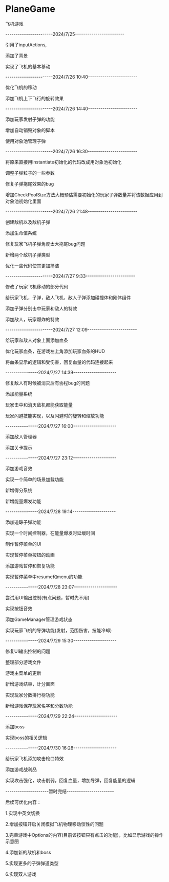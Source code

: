# PlaneGame
飞机游戏

-----------------------2024/7/25------------------------

引用了inputActions,

添加了背景

实现了飞机的基本移动

-----------------------2024/7/26 10:40------------------------

优化飞机的移动

添加飞机上下飞行的旋转效果

-----------------------2024/7/26 14:40------------------------

添加玩家发射子弹的功能

增加自动销毁对象的脚本

使用对象池管理子弹

-----------------------2024/7/26 16:30------------------------

将原来直接用Instantiate初始化的代码改成用对象池初始化

调整子弹粒子的一些参数

修复子弹拖尾效果的bug

增加CheckPoolSize方法大概预估需要初始化的玩家子弹数量并将该数据应用到对象池初始化里面

-----------------------2024/7/26 21:48------------------------

创建敌机以及敌机子弹

添加生命值系统

修复玩家飞机子弹角度太大拖尾bug问题

新增两个敌机子弹类型

优化一些代码使其更加简洁

-----------------------2024/7/27 9:33------------------------

修改了玩家飞机移动的部分代码

给玩家飞机，子弹，敌人飞机，敌人子弹添加碰撞体和刚体组件

添加子弹分别击中玩家和敌人的特效

添加敌人，玩家爆炸的特效

-----------------------2024/7/27 12:09------------------------

给玩家和敌人对象上面添加血条

优化玩家血条，在游戏左上角添加玩家血条的HUD

将血条显示的逻辑和受伤害，回复血量的代码连接起来

----------------2024/7/27 14:39---------------------

修复敌人有时候被消灭后有协程bug的问题

添加能量系统

玩家击中和消灭敌机都能获取能量

玩家闪避技能实现，以及闪避时的旋转和缩放功能

----------------2024/7/27 16:00---------------------

添加敌人管理器

添加关卡提示

----------------2024/7/27 23:12---------------------

添加游戏音效

实现一个简单的场景加载功能

新增得分系统

新增能量爆发功能

----------------2024/7/28 19:14---------------------

添加追踪子弹功能

实现一个时间控制器，在能量爆发时延缓时间

制作暂停菜单的UI

实现暂停菜单按钮的动画

添加游戏暂停和恢复功能

实现暂停菜单中resume和menu的功能

----------------2024/7/28 23:07---------------------

尝试用UI输出控制(有点问题，暂时先不用)

实现按钮音效

添加GameManager管理游戏状态

实现玩家飞机的导弹功能(发射，范围伤害，技能冷却)

----------------2024/7/29 15:30---------------------

修复UI输出控制的问题

整理部分游戏文件

游戏主菜单的更新

新增游戏结束，计分画面

实现玩家分数排行榜功能

新增游戏保存玩家名字和分数功能

----------------2024/7/29 22:24---------------------

添加boss

实现boss的相关逻辑

----------------2024/7/30 16:28---------------------

给玩家飞机添加攻击枪口特效

添加游戏战利品

实现攻击强化，攻击削弱，回复血量，增加导弹，回复能量的逻辑

---------------------暂时完结-----------------------

后续可优化内容：

1.实现中英文切换

2.增加按钮开启关闭模拟飞机物理移动惯性的问题

3.完善游戏中Options的内容(目前该按钮只有点击的功能)，比如显示游戏的操作示意图

4.添加新的敌机和boss

5.实现更多的子弹弹道类型

6.实现双人游戏
